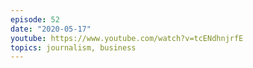 ```yaml
---
episode: 52
date: "2020-05-17"
youtube: https://www.youtube.com/watch?v=tcENdhnjrfE
topics: journalism, business
---
```

